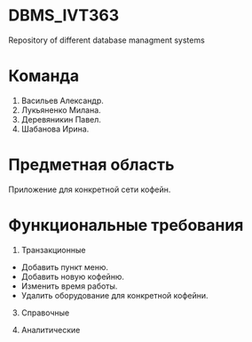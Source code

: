 # DBMS_IVT363
Repository of different database managment systems

# Команда
1. Васильев Александр.
2. Лукьяненко Милана.
3. Деревяникин Павел.
4. Шабанова Ирина.

# Предметная область
Приложение для конкретной сети кофейн.

# Функциональные требования
1. Транзакционные
* Добавить пункт меню.
* Добавить новую кофейню.
* Изменить время работы.
* Удалить оборудование для конкретной кофейни.

3. Справочные

5. Аналитические
